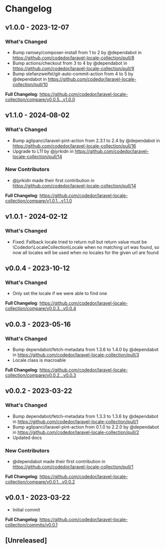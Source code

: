 # Changelog

## v1.0.0 - 2023-12-07

### What's Changed

* Bump ramsey/composer-install from 1 to 2 by @dependabot in https://github.com/codedor/laravel-locale-collection/pull/8
* Bump actions/checkout from 3 to 4 by @dependabot in https://github.com/codedor/laravel-locale-collection/pull/9
* Bump stefanzweifel/git-auto-commit-action from 4 to 5 by @dependabot in https://github.com/codedor/laravel-locale-collection/pull/10

**Full Changelog**: https://github.com/codedor/laravel-locale-collection/compare/v0.0.5...v1.0.0

## v1.1.0 - 2024-08-02

### What's Changed

* Bump aglipanci/laravel-pint-action from 2.3.1 to 2.4 by @dependabot in https://github.com/codedor/laravel-locale-collection/pull/16
* Upgrade to L11 by @jyrkidn in https://github.com/codedor/laravel-locale-collection/pull/14

### New Contributors

* @jyrkidn made their first contribution in https://github.com/codedor/laravel-locale-collection/pull/14

**Full Changelog**: https://github.com/codedor/laravel-locale-collection/compare/v1.0.1...v1.1.0

## v1.0.1 - 2024-02-12

### What's Changed

- Fixed: Fallback locale tried to return null but return value must be \Codedor\LocaleCollection\Locale when no matching url was found, so now all locales will be used when no locales for the given url are found

## v0.0.4 - 2023-10-12

### What's Changed

- Only set the locale if we were able to find one

**Full Changelog**: https://github.com/codedor/laravel-locale-collection/compare/v0.0.3...v0.0.4

## v0.0.3 - 2023-05-16

### What's Changed

- Bump dependabot/fetch-metadata from 1.3.6 to 1.4.0 by @dependabot in https://github.com/codedor/laravel-locale-collection/pull/3
- Locale class is macroable

**Full Changelog**: https://github.com/codedor/laravel-locale-collection/compare/v0.0.2...v0.0.3

## v0.0.2 - 2023-03-22

### What's Changed

- Bump dependabot/fetch-metadata from 1.3.3 to 1.3.6 by @dependabot in https://github.com/codedor/laravel-locale-collection/pull/1
- Bump aglipanci/laravel-pint-action from 0.1.0 to 2.2.0 by @dependabot in https://github.com/codedor/laravel-locale-collection/pull/2
- Updated docs

### New Contributors

- @dependabot made their first contribution in https://github.com/codedor/laravel-locale-collection/pull/1

**Full Changelog**: https://github.com/codedor/laravel-locale-collection/compare/v0.0.1...v0.0.2

## v0.0.1 - 2023-03-22

- Initial commit

**Full Changelog**: https://github.com/codedor/laravel-locale-collection/commits/v0.0.1

## [Unreleased]

